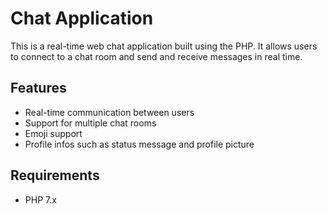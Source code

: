 # Chat Application

This is a real-time web chat application built using the PHP. It allows users to connect to a chat room and send and receive messages in real time.

## Features

* Real-time communication between users
* Support for multiple chat rooms
* Emoji support
* Profile infos such as status message and profile picture

## Requirements

* PHP 7.x
